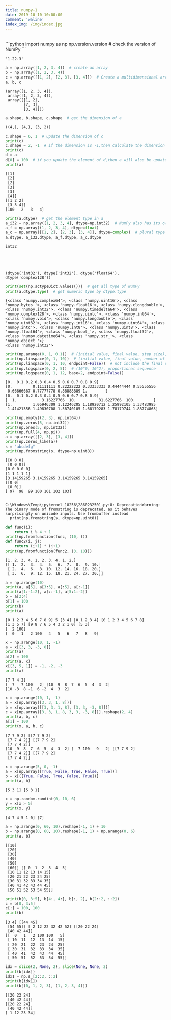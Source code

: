 ```yaml
---
title: numpy-1
date: 2019-10-10 10:00:00
comment: 'waline'
index_img: /img/index.jpg
---
```


<br>
```python
import numpy as np
np.version.version  # check the version of NumPy
```




    '1.22.3'




```python
a = np.array([1, 2, 3, 4])  # create an array
b = np.array((1, 2, 3, 4))
c = np.array([[1, 2], [2, 3], [3, 4]])  # Create a multidimensional array
a, b, c
```




    (array([1, 2, 3, 4]),
     array([1, 2, 3, 4]),
     array([[1, 2],
            [2, 3],
            [3, 4]]))




```python
a.shape, b.shape, c.shape  # get the dimension of a
```




    ((4,), (4,), (3, 2))




```python
c.shape = 6, 1  # update the dimension of c
print(c)
c.shape = 2, -1  # if the dimension is -1,then calculate the dimension automatically
print(c)
d = a
d[0] = 100  # if you update the element of d,then a will also be updated
print(a)
```

    [[1]
     [2]
     [2]
     [3]
     [3]
     [4]]
    [[1 2 2]
     [3 3 4]]
    [100   2   3   4]



```python
print(a.dtype)  # get the element type in a
a_i32 = np.array([1, 2, 3, 4], dtype=np.int32)  # NumPy also has its own float type(float16，float32，float64， float128)
a_f = np.array((1, 2, 3, 4), dtype=float)
a_c = np.array([[1, 2], [2, 3], [3, 4]], dtype=complex)  # plural type
a.dtype, a_i32.dtype, a_f.dtype, a_c.dtype
```

    int32





    (dtype('int32'), dtype('int32'), dtype('float64'), dtype('complex128'))




```python
print(set(np.sctypeDict.values()))  # get all type of NumPy
print(a.dtype.type)  # get numeric type by dtype.type
```

    {<class 'numpy.complex64'>, <class 'numpy.uint16'>, <class 'numpy.bytes_'>, <class 'numpy.float16'>, <class 'numpy.clongdouble'>, <class 'numpy.int32'>, <class 'numpy.timedelta64'>, <class 'numpy.complex128'>, <class 'numpy.uintc'>, <class 'numpy.int64'>, <class 'numpy.void'>, <class 'numpy.longdouble'>, <class 'numpy.uint32'>, <class 'numpy.int16'>, <class 'numpy.uint64'>, <class 'numpy.intc'>, <class 'numpy.int8'>, <class 'numpy.uint8'>, <class 'numpy.float64'>, <class 'numpy.bool_'>, <class 'numpy.float32'>, <class 'numpy.datetime64'>, <class 'numpy.str_'>, <class 'numpy.object_'>}
    <class 'numpy.int32'>



```python
print(np.arange(0, 1, 0.1))  # (initial value, final value, step size), not include the final value
print(np.linspace(0, 1, 10))  # (initial value, final value, number of elements), include the final value
print(np.linspace(0, 1, 10, endpoint=False))  # not include the final value
print(np.logspace(0, 2, 5))  # (10^0, 10^2), proportional sequence
print(np.logspace(0, 1, 12, base=2, endpoint=False))
```

    [0.  0.1 0.2 0.3 0.4 0.5 0.6 0.7 0.8 0.9]
    [0.         0.11111111 0.22222222 0.33333333 0.44444444 0.55555556
     0.66666667 0.77777778 0.88888889 1.        ]
    [0.  0.1 0.2 0.3 0.4 0.5 0.6 0.7 0.8 0.9]
    [  1.           3.16227766  10.          31.6227766  100.        ]
    [1.         1.05946309 1.12246205 1.18920712 1.25992105 1.33483985
     1.41421356 1.49830708 1.58740105 1.68179283 1.78179744 1.88774863]



```python
print(np.empty((2, 3), np.int64))
print(np.zeros(5, np.int32))
print(np.ones(5, np.int32))
print(np.full(4, np.pi))
a = np.array([[2, 3], [3, 4]])
print(np.zeros_like(a))
s = "abcdefg"
print(np.fromstring(s, dtype=np.uint8))
```

    [[0 0 0]
     [0 0 0]]
    [0 0 0 0 0]
    [1 1 1 1 1]
    [3.14159265 3.14159265 3.14159265 3.14159265]
    [[0 0]
     [0 0]]
    [ 97  98  99 100 101 102 103]


    C:\Windows\Temp\ipykernel_18256\2860232501.py:8: DeprecationWarning: The binary mode of fromstring is deprecated, as it behaves surprisingly on unicode inputs. Use frombuffer instead
      print(np.fromstring(s, dtype=np.uint8))



```python
def func(i):
    return i % 4 + 1
print(np.fromfunction(func, (10, )))
def func2(i, j):
    return (i+1) * (j+1)
print(np.fromfunction(func2, (3, 10)))
```

    [1. 2. 3. 4. 1. 2. 3. 4. 1. 2.]
    [[ 1.  2.  3.  4.  5.  6.  7.  8.  9. 10.]
     [ 2.  4.  6.  8. 10. 12. 14. 16. 18. 20.]
     [ 3.  6.  9. 12. 15. 18. 21. 24. 27. 30.]]



```python
a = np.arange(10)
print(a, a[5], a[3:5], a[:5], a[:-1])
print(a[1:-1:2], a[::-1], a[5:1:-2])
b = a[2:4]
b[1] = 100
print(b)
print(a)
```

    [0 1 2 3 4 5 6 7 8 9] 5 [3 4] [0 1 2 3 4] [0 1 2 3 4 5 6 7 8]
    [1 3 5 7] [9 8 7 6 5 4 3 2 1 0] [5 3]
    [  2 100]
    [  0   1   2 100   4   5   6   7   8   9]



```python
x = np.arange(10, 1, -1)
a = x[[3, 3, -3, 8]]
print(a)
a[2] = 100
print(a, x)
x[[3, 5, 1]] = -1, -2, -3
print(x)
```

    [7 7 4 2]
    [  7   7 100   2] [10  9  8  7  6  5  4  3  2]
    [10 -3  8 -1  6 -2  4  3  2]



```python
x = np.arange(10, 1, -1)
a = x[np.array([3, 3, 1, 8])]
b = x[np.array([[3, 3, 1, 8], [3, 3, -3, 8]])]
c = x[np.array([3, 3, 1, 8, 3, 3, -3, 8])].reshape(2, 4)
print(a, b, c)
a[1] = 100
print(x, a, b, c)
```

    [7 7 9 2] [[7 7 9 2]
     [7 7 4 2]] [[7 7 9 2]
     [7 7 4 2]]
    [10  9  8  7  6  5  4  3  2] [  7 100   9   2] [[7 7 9 2]
     [7 7 4 2]] [[7 7 9 2]
     [7 7 4 2]]



```python
x = np.arange(5, 0, -1)
a = x[np.array([True, False, True, False, True])]
b = x[([True, False, True, False, True])]
print(a, b)
```

    [5 3 1] [5 3 1]



```python
x = np.random.randint(0, 10, 6)
y = x[x > 5]
print(x, y)
```

    [4 7 4 5 1 0] [7]



```python
a = np.arange(0, 60, 10).reshape(-1, 1) + 10
b = np.arange(0, 60, 10).reshape(-1, 1) + np.arange(0, 6)
print(a, b)
```

    [[10]
     [20]
     [30]
     [40]
     [50]
     [60]] [[ 0  1  2  3  4  5]
     [10 11 12 13 14 15]
     [20 21 22 23 24 25]
     [30 31 32 33 34 35]
     [40 41 42 43 44 45]
     [50 51 52 53 54 55]]



```python
print(b[0, 3:5], b[4:, 4:], b[:, 2], b[2::2, ::2])
c = b[0, 3:5]
c[:] = 100, 100
print(b)
```

    [3 4] [[44 45]
     [54 55]] [ 2 12 22 32 42 52] [[20 22 24]
     [40 42 44]]
    [[  0   1   2 100 100   5]
     [ 10  11  12  13  14  15]
     [ 20  21  22  23  24  25]
     [ 30  31  32  33  34  35]
     [ 40  41  42  43  44  45]
     [ 50  51  52  53  54  55]]



```python
idx = slice(2, None, 2), slice(None, None, 2)
print(b[idx])
idx1 = np.s_[2::2, ::2]
print(b[idx1])
print(b[(0, 1, 2, 3), (1, 2, 3, 4)])
```

    [[20 22 24]
     [40 42 44]]
    [[20 22 24]
     [40 42 44]]
    [ 1 12 23 34]



```python

```
